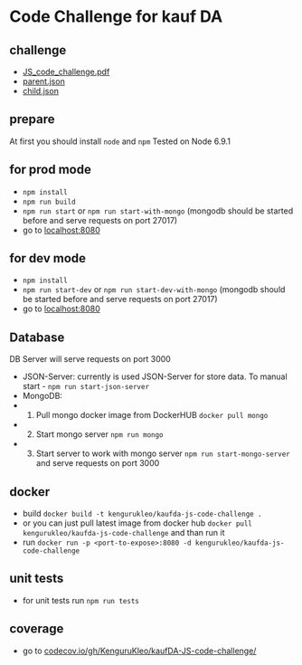 # Code Challenge for kauf DA

## challenge
* [JS_code_challenge.pdf](https://github.com/KenguruKleo/kaufDA-JS-code-challenge/blob/master/challange/JS_code_challenge.pdf)
* [parent.json](https://github.com/KenguruKleo/kaufDA-JS-code-challenge/blob/master/challange/parent.json)
* [child.json](https://github.com/KenguruKleo/kaufDA-JS-code-challenge/blob/master/challange/child.json)

## prepare
At first you should install `node` and `npm`
Tested on Node 6.9.1

## for prod mode
* `npm install`
* `npm run build`
* `npm run start` or `npm run start-with-mongo` (mongodb should be started before and serve requests on port 27017)
* go to [localhost:8080](http://localhost:8080)

## for dev mode
* `npm install`
* `npm run start-dev` or `npm run start-dev-with-mongo` (mongodb should be started before and serve requests on port 27017)
* go to [localhost:8080](http://localhost:8080)

## Database
DB Server will serve requests on port 3000
* JSON-Server: currently is used JSON-Server for store data. To manual start - `npm run start-json-server`
* MongoDB:
* 1. Pull mongo docker image from DockerHUB `docker pull mongo`
* 2. Start mongo server `npm run mongo`
* 3. Start server to work with mongo server `npm run start-mongo-server` and serve requests on port 3000

## docker
* build `docker build -t kengurukleo/kaufda-js-code-challenge .`
* or you can just pull latest image from docker hub `docker pull kengurukleo/kaufda-js-code-challenge` and than run it 
* run `docker run -p <port-to-expose>:8080 -d kengurukleo/kaufda-js-code-challenge`

## unit tests
* for unit tests run `npm run tests`

## coverage
* go to [codecov.io/gh/KenguruKleo/kaufDA-JS-code-challenge/](https://codecov.io/gh/KenguruKleo/kaufDA-JS-code-challenge/tree/master/app)
